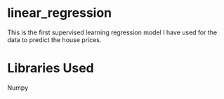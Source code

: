 # linear_regression
This is the first supervised learning regression model I have used for the data to predict the house prices. 

# Libraries Used
Numpy

